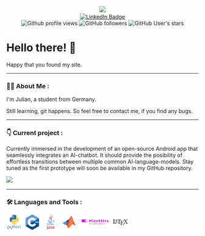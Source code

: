 <div id="header" align="center">
  <img src="https://github.com/julgoetz/julgoetz/assets/133923466/1f832cfb-fb2e-410f-99a1-3f600c67e0bd" width="100"/>  
</div>



<div id="badges"align="center">

  <a href="https://www.linkedin.com/in/julian-g%C3%B6tz-74a151273/">
    <img src="https://img.shields.io/badge/LinkedIn-blue?style=for-the-badge&logo=linkedin&logoColor=white" alt="LinkedIn Badge"/>
  </a>  
 
</div>


<div align="center">
  <img alt="Github profile views " src="https://komarev.com/ghpvc/?username=julgoetz&style=flat-square&color=blue"/>
  <img alt="GitHub followers" src="https://img.shields.io/github/followers/julgoetz?style=social">
  <img alt="GitHub User's stars" src="https://img.shields.io/github/stars/julgoetz?style=social">
</div>





# Hello there! 👋


Happy that you found my site.



---

### :man_technologist: About Me :
I'm Julian, a student from Germany.

Still learning, git happens. So feel free to contact me, if you find any bugs.

---

### :point_down: Current project :
Currently immersed in the development of an open-source Android app that seamlessly integrates an AI-chatbot. It should provide the posibility of effortless transitions between multiple common AI-language-models. Stay tuned as the first prototype will   soon be available in my GitHub repository.

<img src="https://github.com/julgoetz/julgoetz/assets/133923466/09f87e65-90bc-40c9-8de5-9039713ec6f4" width="100"/>

---


### :hammer_and_wrench: Languages and Tools :
<div>
  <img src="https://github.com/devicons/devicon/blob/master/icons/python/python-original-wordmark.svg" title="Python" alt="Python" width="40" height="40"/>&nbsp;
  <img src="https://github.com/devicons/devicon/blob/master/icons/cplusplus/cplusplus-original.svg" title="C++" alt="C++" width="40" height="40"/>&nbsp;
  <img src="https://github.com/devicons/devicon/blob/master/icons/java/java-original-wordmark.svg" title="Java" alt="Java" width="40" height="40"/>&nbsp;
  <img src="https://github.com/devicons/devicon/blob/master/icons/matlab/matlab-original.svg" title="Matlab" alt="Matlab" width="40" height="40"/>&nbsp;
  <img src="https://github.com/devicons/devicon/blob/master/icons/kotlin/kotlin-plain-wordmark.svg" title="Kotlin" alt="Kotlin" width="80" height="40"/>&nbsp;
  <img src="https://github.com/devicons/devicon/blob/master/icons/latex/latex-original.svg" title="Latex" alt="Latex" width="40" height="40"/>
</div>

<!--
**julgoetz/julgoetz** is a ✨ _special_ ✨ repository because its `README.md` (this file) appears on your GitHub profile.

Here are some ideas to get you started:

- 🔭 I’m currently working on ...
- 🌱 I’m currently learning ...
- 👯 I’m looking to collaborate on ...
- 🤔 I’m looking for help with ...
- 💬 Ask me about ...
- 📫 How to reach me: ...
- 😄 Pronouns: ...
- ⚡ Fun fact: ...
-->
